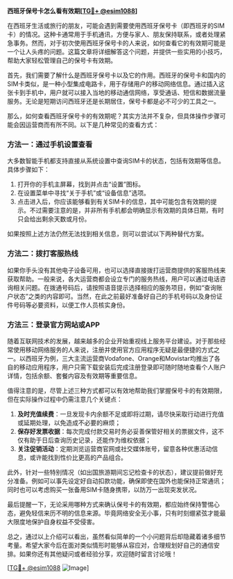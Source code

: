 **西班牙保号卡怎么看有效期[[TG💪+ @esim1088](https://t.me/s/esim1088)]**

在西班牙生活或旅行的朋友，可能会遇到需要使用西班牙保号卡（即西班牙的SIM卡）的情况。这种卡通常用于手机通讯，方便与家人、朋友保持联系，或者处理紧急事务。然而，对于初次使用西班牙保号卡的人来说，如何查看它的有效期可能是一个让人头疼的问题。这篇文章将详细解答这个问题，并提供一些实用的小技巧，帮助大家轻松管理自己的保号卡有效期。

首先，我们需要了解什么是西班牙保号卡以及它的作用。西班牙的保号卡和国内的SIM卡类似，是一种小型集成电路卡，用于存储用户的移动网络信息。通过插入这张卡到手机中，用户就可以接入当地的移动通信网络，享受通话、短信和数据流量服务。无论是短期访问西班牙还是长期居住，保号卡都是必不可少的工具之一。

那么，如何查看西班牙保号卡的有效期呢？其实方法并不复杂，但具体操作步骤可能会因运营商而有所不同。以下是几种常见的查看方式：

### 方法一：通过手机设置查看

大多数智能手机都支持直接从系统设置中查询SIM卡的状态，包括有效期等信息。具体步骤如下：

1. 打开你的手机主屏幕，找到并点击“设置”图标。
2. 在设置菜单中寻找“关于手机”或“设备信息”选项。
3. 点击进入后，你应该能够看到有关SIM卡的信息，其中可能包含有效期的提示。不过需要注意的是，并非所有手机都会明确显示有效期的具体日期，有时只会给出剩余天数或月份。

如果按照上述方法仍然无法找到相关信息，则可以尝试以下两种替代方案。

### 方法二：拨打客服热线

如果你手头没有其他电子设备可用，也可以选择直接拨打运营商提供的客服热线来获取帮助。一般来说，各大运营商都会设立专门的服务热线，用户可以通过电话咨询相关问题。在拨通号码后，请按照语音提示选择相应的服务项目，例如“查询账户状态”之类的内容即可。当然，在此之前最好准备好自己的手机号码以及身份证件号码等必要资料，以便工作人员核实身份。

### 方法三：登录官方网站或APP

随着互联网技术的发展，越来越多的企业开始重视线上服务平台建设。对于那些经常使用移动网络服务的人来说，注册并使用官方应用程序无疑是最便捷的方式之一。以西班牙为例，三大主流运营商Vodafone、Orange和Movistar均推出了各自的移动应用程序，用户只需下载安装后完成注册登录即可随时随地查看个人账户详情，包括余额、套餐内容及有效期等重要信息。

值得注意的是，尽管上述三种方式都可以有效地帮助我们掌握保号卡的有效期限，但在实际操作过程中仍需注意几个关键点：

1. **及时充值续费**：一旦发现卡内余额不足或即将过期，请尽快采取行动进行充值或延期处理，以免造成不必要的麻烦；
2. **保存好发票收据**：每次完成付款交易时务必妥善保管好相关的票据文件，这不仅有助于日后查询历史记录，还能作为维权依据；
3. **关注促销活动**：定期浏览运营商官网或社交媒体账号，留意各种优惠活动信息，或许能找到性价比更高的产品组合。

此外，针对一些特别情况（如出国旅游期间忘记检查卡的状态），建议提前做好充分准备。例如可以事先设定好自动扣款功能，确保即使在国外也能保持正常通讯；同时也可以考虑购买一张备用SIM卡随身携带，以防万一出现突发状况。

最后提醒一下，无论采用哪种方式来确认保号卡的有效期，都应始终保持警惕心态，避免轻信来历不明的信息来源。毕竟网络安全无小事，只有时刻绷紧弦才能最大限度地保护自身权益不受侵害。

总之，通过以上介绍可以看出，虽然看似简单的一个小问题背后却隐藏着诸多细节考量。希望大家今后在面对类似情形时能够从容应对，合理规划好自己的通信安排。如果你还有其他疑问或者经验分享，欢迎随时留言讨论哦！

[[TG💪+ @esim1088](https://t.me/s/esim1088) ![Image](https://i.postimg.cc/4NQfJmqS/Snipaste-2025-05-13-00-14-12.png)]